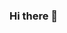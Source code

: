 ### Hi there 👋

<!--
**ckkyue/ckkyue** is a ✨ _special_ ✨ repository because its `README.md` (this file) appears on your GitHub profile.

Here are some ideas to get you started:

- 🌱 I am interested in Physics and data analysis, and I am getting used to programming, though I am not particularly fond of it.
- 📫 How to reach me: ckkyue@connect.ust.hk
-->
